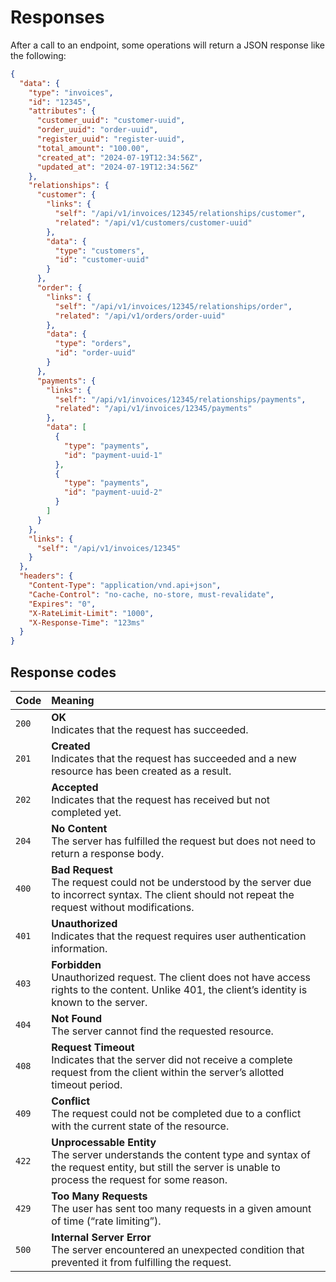 # Responses

After a call to an endpoint, some operations will return a JSON response like the following:

```json
{
  "data": {
    "type": "invoices",
    "id": "12345",
    "attributes": {
      "customer_uuid": "customer-uuid",
      "order_uuid": "order-uuid",
      "register_uuid": "register-uuid",
      "total_amount": "100.00",
      "created_at": "2024-07-19T12:34:56Z",
      "updated_at": "2024-07-19T12:34:56Z"
    },
    "relationships": {
      "customer": {
        "links": {
          "self": "/api/v1/invoices/12345/relationships/customer",
          "related": "/api/v1/customers/customer-uuid"
        },
        "data": {
          "type": "customers",
          "id": "customer-uuid"
        }
      },
      "order": {
        "links": {
          "self": "/api/v1/invoices/12345/relationships/order",
          "related": "/api/v1/orders/order-uuid"
        },
        "data": {
          "type": "orders",
          "id": "order-uuid"
        }
      },
      "payments": {
        "links": {
          "self": "/api/v1/invoices/12345/relationships/payments",
          "related": "/api/v1/invoices/12345/payments"
        },
        "data": [
          {
            "type": "payments",
            "id": "payment-uuid-1"
          },
          {
            "type": "payments",
            "id": "payment-uuid-2"
          }
        ]
      }
    },
    "links": {
      "self": "/api/v1/invoices/12345"
    }
  },
  "headers": {
    "Content-Type": "application/vnd.api+json",
    "Cache-Control": "no-cache, no-store, must-revalidate",
    "Expires": "0",
    "X-RateLimit-Limit": "1000",
    "X-Response-Time": "123ms"
  }
}
```
## Response codes

| Code | Meaning |
| :-- | :-- |
| `200` | **OK**<br>Indicates that the request has succeeded. |
| `201` | **Created**<br>Indicates that the request has succeeded and a new resource has been created as a result. |
| `202` | **Accepted**<br>Indicates that the request has received but not completed yet. |
| `204` | **No Content**<br>The server has fulfilled the request but does not need to return a response body. |
| `400` | **Bad Request**<br>The request could not be understood by the server due to incorrect syntax. The client should not repeat the request without modifications. |
| `401` | **Unauthorized**<br>Indicates that the request requires user authentication information. |
| `403` | **Forbidden**<br>Unauthorized request. The client does not have access rights to the content. Unlike 401, the client’s identity is known to the server. |
| `404` | **Not Found**<br>The server cannot find the requested resource. |
| `408` | **Request Timeout**<br>Indicates that the server did not receive a complete request from the client within the server’s allotted timeout period. |
| `409` | **Conflict**<br>The request could not be completed due to a conflict with the current state of the resource. |
| `422` | **Unprocessable Entity**<br>The server understands the content type and syntax of the request entity, but still the server is unable to process the request for some reason. |
| `429` | **Too Many Requests**<br>The user has sent too many requests in a given amount of time (“rate limiting”). |
| `500` | **Internal Server Error**<br>The server encountered an unexpected condition that prevented it from fulfilling the request. |
